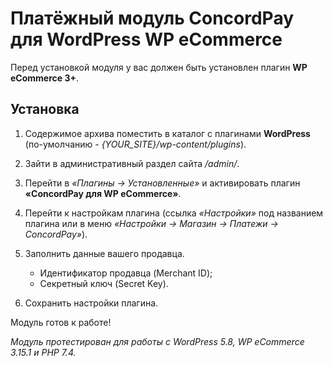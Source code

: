 Платёжный модуль ConcordPay для WordPress WP eCommerce
=======

Перед установкой модуля у вас должен быть установлен плагин **WP eCommerce 3+**.

Установка
----
1. Содержимое архива поместить в каталог с плагинами **WordPress** (по-умолчанию - *{YOUR_SITE}/wp-content/plugins*).

2. Зайти в административный раздел сайта */admin/*.

3. Перейти в *«Плагины -> Установленные»* и активировать плагин **«ConcordPay для WP eCommerce»**.

4. Перейти к настройкам плагина (ссылка *«Настройки»* под названием плагина или в меню *«Настройки -> Магазин -> Платежи -> ConcordPay»*).

5. Заполнить данные вашего продавца.
   - Идентификатор продавца (Merchant ID);
   - Секретный ключ (Secret Key).

6. Сохранить настройки плагина.

Модуль готов к работе!

*Модуль протестирован для работы с WordPress 5.8, WP eCommerce 3.15.1 и PHP 7.4.*
